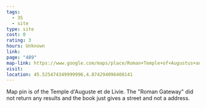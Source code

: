 ```yaml
---
tags:
  - 3S
  - site
type: site
cost: 0
rating: 3
hours: Unknown
link: 
page: "489"
map-link: https://www.google.com/maps/place/Roman+Temple+of+Augustus+and+Livia/@45.5250536,4.8738816,18.75z/data=!4m15!1m8!3m7!1s0x47f4df080908e561:0xf3a5a033666c1b7c!2sRue+Chantelouve,+38200+Vienne,+France!3b1!8m2!3d45.5250762!4d4.8754842!16s%2Fg%2F1wn33029!3m5!1s0x47f4df19f5788977:0x6edd3ade6817d70f!8m2!3d45.5254859!4d4.8742986!16s%2Fg%2F1232jb3g?entry=ttu&g_ep=EgoyMDI0MTAwMi4xIKXMDSoASAFQAw%3D%3D
visit: 
location: 45.525474349999996,4.874294096408141
---
```

Map pin is of the Temple d'Auguste et de Livie. The "Roman Gateway" did not return any results and the book just gives a street and not a address.